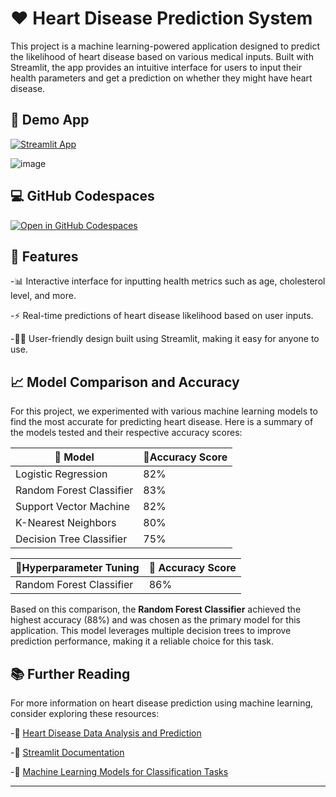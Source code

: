 # ❤️ Heart Disease Prediction System

This project is a machine learning-powered application designed to predict the likelihood of heart disease based on various medical inputs. Built with Streamlit, the app provides an intuitive interface for users to input their health parameters and get a prediction on whether they might have heart disease.

## 🚀 Demo App

[![Streamlit App](https://static.streamlit.io/badges/streamlit_badge_black_white.svg)](https://heart-disease-predictor1.streamlit.app)

![image](https://github.com/user-attachments/assets/d2225997-82ca-4165-a3b4-a6a2427dbae3)

## 💻 GitHub Codespaces

[![Open in GitHub Codespaces](https://github.com/codespaces/badge.svg)](https://codespaces.new/your-repo-name?quickstart=1)

## 🌟 Features

-📊 Interactive interface for inputting health metrics such as age, cholesterol level, and more.

-⚡ Real-time predictions of heart disease likelihood based on user inputs.

-🧑‍💻 User-friendly design built using Streamlit, making it easy for anyone to use.

## 📈 Model Comparison and Accuracy

For this project, we experimented with various machine learning models to find the most accurate for predicting heart disease. Here is a summary of the models tested and their respective accuracy scores:

| 🤖 Model                 | 🎯Accuracy Score|
|--------------------------|------------------|
| Logistic Regression      | 82%              |
| Random Forest Classifier | 83%              |
| Support Vector Machine   | 82%              |
| K-Nearest Neighbors      | 80%              |
| Decision Tree Classifier | 75%              |



| 🤖Hyperparameter Tuning  | 🎯 Accuracy Score|
|--------------------------|------------------|
| Random Forest Classifier | 86%              |

Based on this comparison, the **Random Forest Classifier** achieved the highest accuracy (88%) and was chosen as the primary model for this application. This model leverages multiple decision trees to improve prediction performance, making it a reliable choice for this task.

## 📚 Further Reading

For more information on heart disease prediction using machine learning, consider exploring these resources:

-📄 [Heart Disease Data Analysis and Prediction](https://www.kaggle.com/datasets/johnsmith88/heart-disease-dataset)

-📘 [Streamlit Documentation](https://docs.streamlit.io/)

-🧠 [Machine Learning Models for Classification Tasks](https://scikit-learn.org/stable/supervised_learning.html)

---
